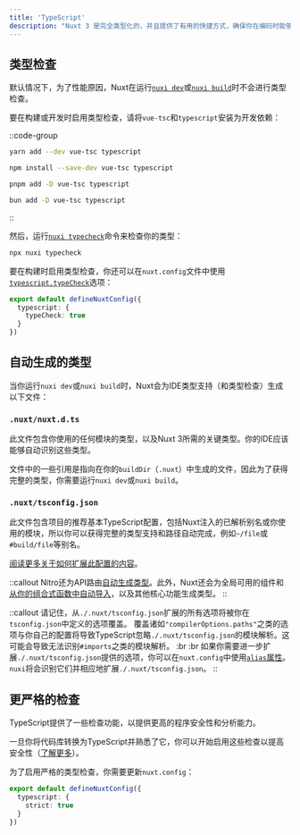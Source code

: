 ```yaml
---
title: 'TypeScript'
description: "Nuxt 3 是完全类型化的，并且提供了有用的快捷方式，确保你在编码时能够获得准确的类型信息。"
---
```


## 类型检查

默认情况下，为了性能原因，Nuxt在运行[`nuxi dev`](/docs/api/commands/dev)或[`nuxi build`](/docs/api/commands/build)时不会进行类型检查。

要在构建或开发时启用类型检查，请将`vue-tsc`和`typescript`安装为开发依赖：

::code-group

  ```bash [yarn]
  yarn add --dev vue-tsc typescript
  ```

  ```bash [npm]
  npm install --save-dev vue-tsc typescript
  ```

  ```bash [pnpm]
  pnpm add -D vue-tsc typescript
  ```

  ```bash [bun]
  bun add -D vue-tsc typescript
  ```

::

然后，运行[`nuxi typecheck`](/docs/api/commands/typecheck)命令来检查你的类型：

```bash [Terminal]
npx nuxi typecheck
```

要在构建时启用类型检查，你还可以在`nuxt.config`文件中使用[`typescript.typeCheck`](/docs/api/nuxt-config#typecheck)选项：

```ts [nuxt.config.ts]
export default defineNuxtConfig({
  typescript: {
    typeCheck: true
  }
})
```

## 自动生成的类型

当你运行`nuxi dev`或`nuxi build`时，Nuxt会为IDE类型支持（和类型检查）生成以下文件：

### `.nuxt/nuxt.d.ts`

此文件包含你使用的任何模块的类型，以及Nuxt 3所需的关键类型。你的IDE应该能够自动识别这些类型。

文件中的一些引用是指向在你的`buildDir`（`.nuxt`）中生成的文件，因此为了获得完整的类型，你需要运行`nuxi dev`或`nuxi build`。

### `.nuxt/tsconfig.json`

此文件包含项目的推荐基本TypeScript配置，包括Nuxt注入的已解析别名或你使用的模块，所以你可以获得完整的类型支持和路径自动完成，例如`~/file`或`#build/file`等别名。

[阅读更多关于如何扩展此配置的内容](/docs/guide/directory-structure/tsconfig)。

::callout
Nitro还为API路由[自动生成类型](/docs/guide/concepts/server-engine#typed-api-routes)。此外，Nuxt还会为全局可用的组件和[从你的组合式函数中自动导入](/docs/guide/directory-structure/composables)，以及其他核心功能生成类型。
::

::callout
请记住，从`./.nuxt/tsconfig.json`扩展的所有选项将被你在`tsconfig.json`中定义的选项覆盖。
覆盖诸如`"compilerOptions.paths"`之类的选项与你自己的配置将导致TypeScript忽略`./.nuxt/tsconfig.json`的模块解析。这可能会导致无法识别`#imports`之类的模块解析。
:br :br
如果你需要进一步扩展`./.nuxt/tsconfig.json`提供的选项，你可以在`nuxt.config`中使用[`alias`属性](/docs/api/nuxt-config#alias)。`nuxi`将会识别它们并相应地扩展`./.nuxt/tsconfig.json`。
::

## 更严格的检查

TypeScript提供了一些检查功能，以提供更高的程序安全性和分析能力。

一旦你将代码库转换为TypeScript并熟悉了它，你可以开始启用这些检查以提高安全性（[了解更多](https://www.typescriptlang.org/docs/handbook/migrating-from-javascript.html#getting-stricter-checks)）。

为了启用严格的类型检查，你需要更新`nuxt.config`：

```ts [nuxt.config.ts]
export default defineNuxtConfig({
  typescript: {
    strict: true
  }
})
```
